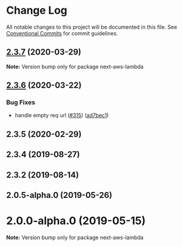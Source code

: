 # Change Log

All notable changes to this project will be documented in this file.
See [Conventional Commits](https://conventionalcommits.org) for commit guidelines.

## [2.3.7](https://github.com/danielcondemarin/serverless-nextjs-plugin/compare/next-aws-lambda@2.3.6...next-aws-lambda@2.3.7) (2020-03-29)

**Note:** Version bump only for package next-aws-lambda





## [2.3.6](https://github.com/danielcondemarin/serverless-nextjs-plugin/compare/next-aws-lambda@2.3.5...next-aws-lambda@2.3.6) (2020-03-22)


### Bug Fixes

* handle empty req url ([#315](https://github.com/danielcondemarin/serverless-nextjs-plugin/issues/315)) ([ad7bec1](https://github.com/danielcondemarin/serverless-nextjs-plugin/commit/ad7bec1827ad3b6074c6f1a085a57a2d906334ba))





## 2.3.5 (2020-02-29)



## 2.3.4 (2019-08-27)



## 2.3.2 (2019-08-14)



## 2.0.5-alpha.0 (2019-05-26)



# 2.0.0-alpha.0 (2019-05-15)

**Note:** Version bump only for package next-aws-lambda
